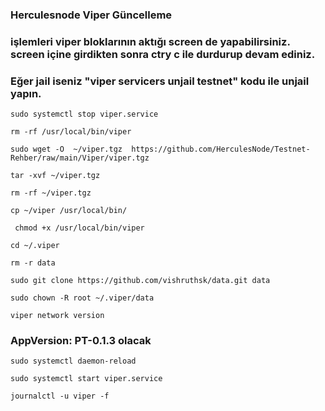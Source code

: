 ### Herculesnode Viper Güncelleme

### işlemleri viper bloklarının aktığı screen de yapabilirsiniz. screen içine girdikten sonra ctry c ile durdurup devam ediniz.
### Eğer jail iseniz "viper servicers unjail <operatorAddr> <fromAddr> testnet" kodu ile unjail yapın.



``` 
sudo systemctl stop viper.service
```

```
rm -rf /usr/local/bin/viper
```

```
sudo wget -O  ~/viper.tgz  https://github.com/HerculesNode/Testnet-Rehber/raw/main/Viper/viper.tgz
```

```
tar -xvf ~/viper.tgz
```

```
rm -rf ~/viper.tgz
```

```
cp ~/viper /usr/local/bin/
```

```
 chmod +x /usr/local/bin/viper
 ```

```
cd ~/.viper
```

```
rm -r data
```

```
sudo git clone https://github.com/vishruthsk/data.git data
```

```
sudo chown -R root ~/.viper/data
```

 
```
viper network version
 ```

### AppVersion: PT-0.1.3 olacak

```
sudo systemctl daemon-reload
```

```
sudo systemctl start viper.service
```

```
journalctl -u viper -f
```

